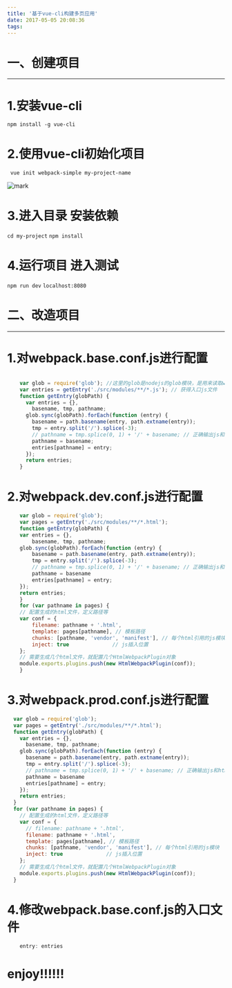 ```yaml
---
title: '基于vue-cli构建多页应用'
date: 2017-05-05 20:08:36
tags:
---
```

 # 一、创建项目
-------------
1.安装vue-cli
=============
`npm install -g vue-cli`
<!-- more --> 
2.使用vue-cli初始化项目
=============
` vue init webpack-simple my-project-name`

![mark](http://oopl89lfl.bkt.clouddn.com/myerlee/20170505/203117212.png?imageslim)

3.进入目录 安装依赖
=============

`cd my-project`
`npm install`

4.运行项目  进入测试
=============
`npm run dev`
`localhost:8080`

 # 二、改造项目
-----------------------
1.对webpack.base.conf.js进行配置
=============
```javascript

    var glob = require('glob'); //这里的glob是nodejs的glob模块，是用来读取webpack入口目录文件的
    var entries = getEntry('./src/modules/**/*.js'); // 获得入口js文件
    function getEntry(globPath) {
      var entries = {},
        basename, tmp, pathname;
      glob.sync(globPath).forEach(function (entry) {
        basename = path.basename(entry, path.extname(entry));
        tmp = entry.split('/').splice(-3);
        // pathname = tmp.splice(0, 1) + '/' + basename; // 正确输出js和html的路径
        pathname = basename;
        entries[pathname] = entry;
      });
      return entries;
    }


```

2.对webpack.dev.conf.js进行配置
=============

```javascript
    var glob = require('glob');
    var pages = getEntry('./src/modules/**/*.html');
    function getEntry(globPath) {
    var entries = {},
        basename, tmp, pathname;
    glob.sync(globPath).forEach(function (entry) {
        basename = path.basename(entry, path.extname(entry));
        tmp = entry.split('/').splice(-3);
        // pathname = tmp.splice(0, 1) + '/' + basename; // 正确输出js和html的路径
        pathname = basename
        entries[pathname] = entry;
    });
    return entries;
    }
    for (var pathname in pages) {
    // 配置生成的html文件，定义路径等
    var conf = {
        filename: pathname + '.html',
        template: pages[pathname], // 模板路径
        chunks: [pathname, 'vendor', 'manifest'], // 每个html引用的js模块
        inject: true              // js插入位置
    };
    // 需要生成几个html文件，就配置几个HtmlWebpackPlugin对象
    module.exports.plugins.push(new HtmlWebpackPlugin(conf));
    }
```

3.对webpack.prod.conf.js进行配置
=============

```javascript
  var glob = require('glob');
  var pages = getEntry('./src/modules/**/*.html');
  function getEntry(globPath) {
    var entries = {},
      basename, tmp, pathname;
    glob.sync(globPath).forEach(function (entry) {
      basename = path.basename(entry, path.extname(entry));
      tmp = entry.split('/').splice(-3);
      // pathname = tmp.splice(0, 1) + '/' + basename; // 正确输出js和html的路径
      pathname = basename
      entries[pathname] = entry;
    });
    return entries;
  }
  for (var pathname in pages) {
    // 配置生成的html文件，定义路径等
    var conf = {
      // filename: pathname + '.html',
      filename: pathname + '.html',
      template: pages[pathname], // 模板路径
      chunks: [pathname, 'vendor', 'manifest'], // 每个html引用的js模块
      inject: true              // js插入位置
    };
    // 需要生成几个html文件，就配置几个HtmlWebpackPlugin对象
    module.exports.plugins.push(new HtmlWebpackPlugin(conf));
  }
```

4.修改webpack.base.conf.js的入口文件
========================
``` javascript
    entry: entries
```

# enjoy!!!!!!







